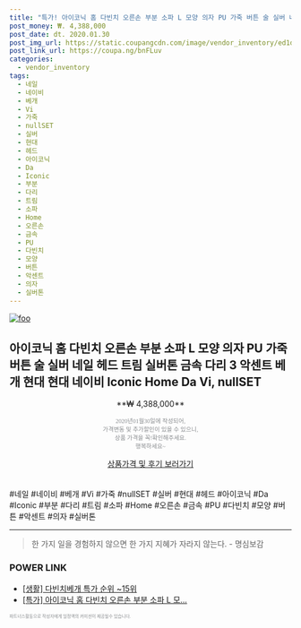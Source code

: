 ```yaml
--- 
title: "특가! 아이코닉 홈 다빈치 오른손 부분 소파 L 모양 의자 PU 가죽 버튼 술 실버 네일 헤드 트림 실버톤 금속 다리 3 악센트 베개 현대 현대 네..." 
post_money: ₩. 4,388,000 
post_date: dt. 2020.01.30 
post_img_url: https://static.coupangcdn.com/image/vendor_inventory/ed1d/88229266f070ff0d740efdf576c6a9a0028ac7f6b8d232ebc31a84b8cf5b.jpg 
post_link_url: https://coupa.ng/bnFLuv 
categories: 
  - vendor_inventory 
tags: 
  - 네일 
  - 네이비 
  - 베개 
  - Vi 
  - 가죽 
  - nullSET 
  - 실버 
  - 현대 
  - 헤드 
  - 아이코닉 
  - Da 
  - Iconic 
  - 부분 
  - 다리 
  - 트림 
  - 소파 
  - Home 
  - 오른손 
  - 금속 
  - PU 
  - 다빈치 
  - 모양 
  - 버튼 
  - 악센트 
  - 의자 
  - 실버톤 
--- 
```

[![foo](https://static.coupangcdn.com/image/vendor_inventory/ed1d/88229266f070ff0d740efdf576c6a9a0028ac7f6b8d232ebc31a84b8cf5b.jpg)](https://coupa.ng/bnFLuv) 

## 아이코닉 홈 다빈치 오른손 부분 소파 L 모양 의자 PU 가죽 버튼 술 실버 네일 헤드 트림 실버톤 금속 다리 3 악센트 베개 현대 현대 네이비 Iconic Home Da Vi, nullSET 
<p style="text-align: center;">**₩ 4,388,000**</p> 
<p style="text-align: center;"><span style="color: #898c8f; font-family: Georgia,Times,serif; font-size: 0.75em;">2020년01월30일에 작성되어, <br>가격변동 및 추가할인이 있을 수 있으니,<br> 상품 가격을 꼭!확인해주세요.<br>행복하세요~</span> 
</p>	 
<div markdown="0" style="text-align: center;"><a href="https://coupa.ng/bnFLuv" class="btn btn--success">상품가격 및 후기 보러가기</a></div> 
<br><br> 
  #네일 #네이비 #베개 #Vi #가죽 #nullSET #실버 #현대 #헤드 #아이코닉 #Da #Iconic #부분 #다리 #트림 #소파 #Home #오른손 #금속 #PU #다빈치 #모양 #버튼 #악센트 #의자 #실버톤 
<hr> 

> 한 가지 일을 경험하지 않으면 한 가지 지혜가 자라지 않는다. - 명심보감 


### POWER LINK

* <a href="https://blog.naver.com/sakai111/221790417639" target="_blank"> [생활] 다빈치베개 특가 순위 ~15위</a>
* <a href="https://blog.naver.com/santokki14/221790683004" target="_blank">[특가] 아이코닉 홈 다빈치 오른손 부분 소파 L 모...</a>

<span style="color: #898c8f; font-family: Georgia,Times,serif; font-size: 0.55em;">파트너스활동으로 작성자에게 일정액의 커미션이 제공될수 있습니다.</span> 
